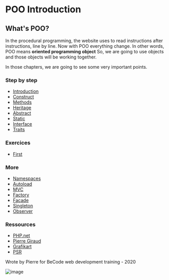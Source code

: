 # POO Introduction

## What's POO?

In the procedural programming, the website uses to read instructions after instructions, line by line. Now with POO everything change.
In other words, POO means **oriented programming object** So, we are going to use objects and those objects will be working together.

In those chapters, we are going to see some very important points.

### Step by step

- [Introduction](01.Introduction/readme.md)
- [Construct](02.construct/readme.md)
- [Methods](03.methods/readme.md)
- [Heritage](04.heritage/readme.md)
- [Abstract](05.abstract/readme.md)
- [Static](06.static/readme.md)
- [Interface](07.interface/readme.md)
- [Traits](08.Traits/readme.md)

### Exercices
- [First](10.exercices/first.md)

### More
- [Namespaces](More/Namespaces.md)
- [Autoload](More/Autoload.md)
- [MVC](More/mvc.md)
- [Factory](More/Factory.md)
- [Facade](More/Facade.md)
- [Singleton](More/Singleton.md)
- [Observer](More/Observer.md)

### Ressources
- [PHP.net](https://www.php.net/manual/en/language.oop5.php)
- [Pierre Giraud](https://www.pierre-giraud.com/php-mysql-apprendre-coder-cours/introduction-programmation-orientee-objet/)
- [Grafikart](https://www.grafikart.fr/tutoriels/presentation-1091)
- [PSR](https://www.php-fig.org/psr/)
  
Wrote by Pierre for BeCode web development training - 2020

![image](https://media.giphy.com/media/xUNda1SsEtAFU8suM8/giphy.gif)